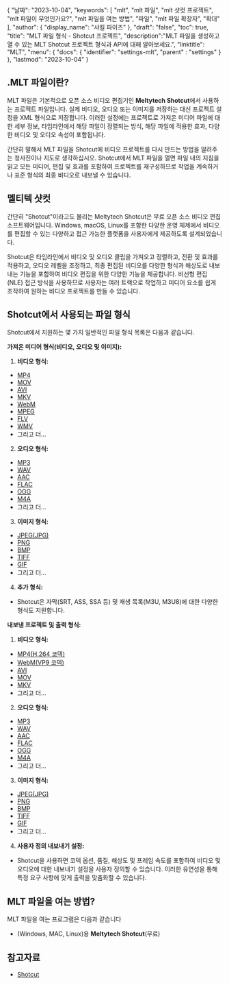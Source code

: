 {
"날짜": "2023-10-04",
  "keywords": [
"mlt",
"mlt 파일",
"mlt 샷컷 프로젝트",
"mlt 파일이 무엇인가요?",
"mlt 파일을 여는 방법",
"파일",
"mlt 파일 확장자",
"확대"
],
  "author": {
"display_name": "샤킬 파이즈"
},
"draft": "false",
"toc": true,
"title": "MLT 파일 형식 - Shotcut 프로젝트",
  "description":"MLT 파일을 생성하고 열 수 있는 MLT Shotcut 프로젝트 형식과 API에 대해 알아보세요.",
"linktitle": "MLT",
  "menu": {
    "docs": {
      "identifier": "settings-mlt",
"parent" : "settings"
}
},
"lastmod": "2023-10-04"
}

## .MLT 파일이란?

MLT 파일은 기본적으로 오픈 소스 비디오 편집기인 **Meltytech Shotcut**에서 사용하는 프로젝트 파일입니다. 실제 비디오, 오디오 또는 이미지를 저장하는 대신 프로젝트 설정을 XML 형식으로 저장합니다. 이러한 설정에는 프로젝트로 가져온 미디어 파일에 대한 세부 정보, 타임라인에서 해당 파일이 정렬되는 방식, 해당 파일에 적용한 효과, 다양한 비디오 및 오디오 속성이 포함됩니다.

간단히 말해서 MLT 파일을 Shotcut에 비디오 프로젝트를 다시 만드는 방법을 알려주는 청사진이나 지도로 생각하십시오. Shotcut에서 MLT 파일을 열면 파일 내의 지침을 읽고 모든 미디어, 편집 및 효과를 포함하여 프로젝트를 재구성하므로 작업을 계속하거나 표준 형식의 최종 비디오로 내보낼 수 있습니다.

## 멜티텍 샷컷

간단히 "Shotcut"이라고도 불리는 Meltytech Shotcut은 무료 오픈 소스 비디오 편집 소프트웨어입니다. Windows, macOS, Linux를 포함한 다양한 운영 체제에서 비디오를 편집할 수 있는 다양하고 접근 가능한 플랫폼을 사용자에게 제공하도록 설계되었습니다.

Shotcut은 타임라인에서 비디오 및 오디오 클립을 가져오고 정렬하고, 전환 및 효과를 적용하고, 오디오 레벨을 조정하고, 최종 편집된 비디오를 다양한 형식과 해상도로 내보내는 기능을 포함하여 비디오 편집을 위한 다양한 기능을 제공합니다. 비선형 편집(NLE) 접근 방식을 사용하므로 사용자는 여러 트랙으로 작업하고 미디어 요소를 쉽게 조작하여 원하는 비디오 프로젝트를 만들 수 있습니다.

## Shotcut에서 사용되는 파일 형식

Shotcut에서 지원하는 몇 가지 일반적인 파일 형식 목록은 다음과 같습니다.

**가져온 미디어 형식(비디오, 오디오 및 이미지):**

1. **비디오 형식:**
    








- [MP4](/ko/video/mp4/)
- [MOV](/ko/video/mov/)
- [AVI](/ko/video/avi/)
- [MKV](/ko/video/mkv/)
- [WebM](/ko/video/webm/)
- [MPEG](/ko/video/mpeg/)
- [FLV](/ko/video/flv/)
- [WMV](/ko/video/wmv/)
- 그리고 더...
2. **오디오 형식:**
    








- [MP3](/ko/audio/mp3/)
- [WAV](/ko/audio/wav/)
- [AAC](/ko/audio/aac/)
- [FLAC](/ko/audio/flac/)
- [OGG](/ko/audio/ogg/)
- [M4A](/ko/audio/m4a/)
- 그리고 더...
3. **이미지 형식:**
    








- [JPEG(JPG)](/ko/image/jpeg/)
- [PNG](/ko/image/png/)
- [BMP](/ko/image/bmp/)
- [TIFF](/ko/image/tiff/)
- [GIF](/ko/image/gif/)
- 그리고 더...
4. **추가 형식:**
    








- Shotcut은 자막(SRT, ASS, SSA 등) 및 재생 목록(M3U, M3U8)에 대한 다양한 형식도 지원합니다.

**내보낸 프로젝트 및 출력 형식:**

1. **비디오 형식:**
    








- [MP4(H.264 코덱)](/ko/video/mp4/)
- [WebM(VP9 코덱)](/ko/video/webm/)
- [AVI](/ko/video/avi/)
- [MOV](/ko/video/mov/)
- [MKV](/ko/video/mkv/)
- 그리고 더...
2. **오디오 형식:**
    








- [MP3](/ko/audio/mp3/)
- [WAV](/ko/audio/wav/)
- [AAC](/ko/audio/aac/)
- [FLAC](/ko/audio/flac/)
- [OGG](/ko/audio/ogg/)
- [M4A](/ko/audio/m4a/)
- 그리고 더...
3. **이미지 형식:**
    








- [JPEG(JPG)](/ko/image/jpeg/)
- [PNG](/ko/image/png/)
- [BMP](/ko/image/bmp/)
- [TIFF](/ko/image/tiff/)
- [GIF](/ko/image/gif/)
- 그리고 더...
4. **사용자 정의 내보내기 설정:**
    








- Shotcut을 사용하면 코덱 옵션, 품질, 해상도 및 프레임 속도를 포함하여 비디오 및 오디오에 대한 내보내기 설정을 사용자 정의할 수 있습니다. 이러한 유연성을 통해 특정 요구 사항에 맞게 출력을 맞춤화할 수 있습니다.

## MLT 파일을 여는 방법?

MLT 파일을 여는 프로그램은 다음과 같습니다

- (Windows, MAC, Linux)용 **Meltytech Shotcut**(무료)

## 참고자료
* [Shotcut](https://en.wikipedia.org/wiki/Shotcut)
